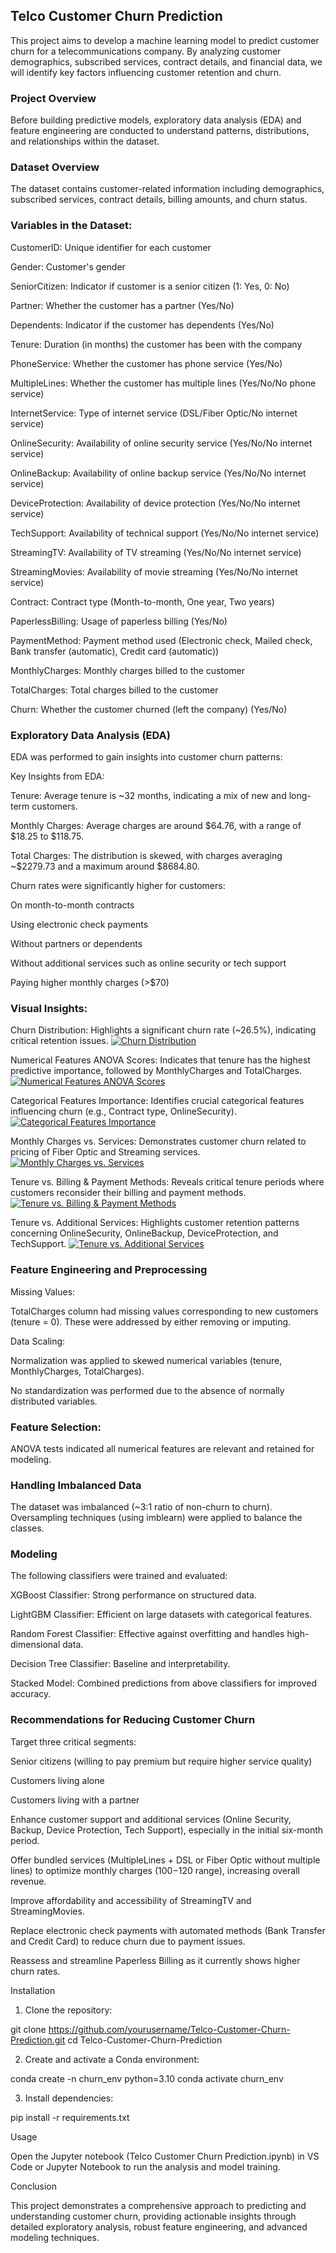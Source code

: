 ## Telco Customer Churn Prediction

This project aims to develop a machine learning model to predict customer churn for a telecommunications company. By analyzing customer demographics, subscribed services, contract details, and financial data, we will identify key factors influencing customer retention and churn.

### Project Overview

Before building predictive models, exploratory data analysis (EDA) and feature engineering are conducted to understand patterns, distributions, and relationships within the dataset.

### Dataset Overview

The dataset contains customer-related information including demographics, subscribed services, contract details, billing amounts, and churn status.

### Variables in the Dataset:

CustomerID: Unique identifier for each customer

Gender: Customer's gender

SeniorCitizen: Indicator if customer is a senior citizen (1: Yes, 0: No)

Partner: Whether the customer has a partner (Yes/No)

Dependents: Indicator if the customer has dependents (Yes/No)

Tenure: Duration (in months) the customer has been with the company

PhoneService: Whether the customer has phone service (Yes/No)

MultipleLines: Whether the customer has multiple lines (Yes/No/No phone service)

InternetService: Type of internet service (DSL/Fiber Optic/No internet service)

OnlineSecurity: Availability of online security service (Yes/No/No internet service)

OnlineBackup: Availability of online backup service (Yes/No/No internet service)

DeviceProtection: Availability of device protection (Yes/No/No internet service)

TechSupport: Availability of technical support (Yes/No/No internet service)

StreamingTV: Availability of TV streaming (Yes/No/No internet service)

StreamingMovies: Availability of movie streaming (Yes/No/No internet service)

Contract: Contract type (Month-to-month, One year, Two years)

PaperlessBilling: Usage of paperless billing (Yes/No)

PaymentMethod: Payment method used (Electronic check, Mailed check, Bank transfer (automatic), Credit card (automatic))

MonthlyCharges: Monthly charges billed to the customer

TotalCharges: Total charges billed to the customer

Churn: Whether the customer churned (left the company) (Yes/No)

### Exploratory Data Analysis (EDA)

EDA was performed to gain insights into customer churn patterns:

Key Insights from EDA:

Tenure: Average tenure is ~32 months, indicating a mix of new and long-term customers.

Monthly Charges: Average charges are around $64.76, with a range of $18.25 to $118.75.

Total Charges: The distribution is skewed, with charges averaging ~$2279.73 and a maximum around $8684.80.

Churn rates were significantly higher for customers:

On month-to-month contracts

Using electronic check payments

Without partners or dependents

Without additional services such as online security or tech support

Paying higher monthly charges (>$70)

### Visual Insights:

Churn Distribution: Highlights a significant churn rate (~26.5%), indicating critical retention issues.
    [![Churn Distribution](notebooks/plots/churn_distribution.png)](notebooks/plots/churn_distribution.png)

Numerical Features ANOVA Scores: Indicates that tenure has the highest predictive importance, followed by MonthlyCharges and TotalCharges.
    [![Numerical Features ANOVA Scores](notebooks/plots/anova.png)](notebooks/plots/anova.png)

Categorical Features Importance: Identifies crucial categorical features influencing churn (e.g., Contract type, OnlineSecurity).
    [![Categorical Features Importance](notebooks/plots/chi.png)](notebooks/plots/chi.png)

Monthly Charges vs. Services: Demonstrates customer churn related to pricing of Fiber Optic and Streaming services.
    [![Monthly Charges vs. Services](notebooks/plots/monthly_charges_box_plot_services.png)](notebooks/plots/monthly_charges_box_plot_services.png)

Tenure vs. Billing & Payment Methods: Reveals critical tenure periods where customers reconsider their billing and payment methods.
    [![Tenure vs. Billing & Payment Methods](notebooks/plots/tenure_box_plot_billing.png)](notebooks/plots/tenure_box_plot_billing.png)

Tenure vs. Additional Services: Highlights customer retention patterns concerning OnlineSecurity, OnlineBackup, DeviceProtection, and TechSupport.
    [![Tenure vs. Additional Services](notebooks/plots/tenure_box_plot_services.png)](notebooks/plots/tenure_box_plot_services.png)


### Feature Engineering and Preprocessing

Missing Values:

TotalCharges column had missing values corresponding to new customers (tenure = 0). These were addressed by either removing or imputing.

Data Scaling:

Normalization was applied to skewed numerical variables (tenure, MonthlyCharges, TotalCharges).

No standardization was performed due to the absence of normally distributed variables.

### Feature Selection:

ANOVA tests indicated all numerical features are relevant and retained for modeling.

### Handling Imbalanced Data

The dataset was imbalanced (~3:1 ratio of non-churn to churn). Oversampling techniques (using imblearn) were applied to balance the classes.

### Modeling

The following classifiers were trained and evaluated:

XGBoost Classifier: Strong performance on structured data.

LightGBM Classifier: Efficient on large datasets with categorical features.

Random Forest Classifier: Effective against overfitting and handles high-dimensional data.

Decision Tree Classifier: Baseline and interpretability.

Stacked Model: Combined predictions from above classifiers for improved accuracy.

### Recommendations for Reducing Customer Churn

Target three critical segments:

Senior citizens (willing to pay premium but require higher service quality)

Customers living alone

Customers living with a partner

Enhance customer support and additional services (Online Security, Backup, Device Protection, Tech Support), especially in the initial six-month period.

Offer bundled services (MultipleLines + DSL or Fiber Optic without multiple lines) to optimize monthly charges ($100-$120 range), increasing overall revenue.

Improve affordability and accessibility of StreamingTV and StreamingMovies.

Replace electronic check payments with automated methods (Bank Transfer and Credit Card) to reduce churn due to payment issues.

Reassess and streamline Paperless Billing as it currently shows higher churn rates.

Installation

1. Clone the repository:

git clone https://github.com/yourusername/Telco-Customer-Churn-Prediction.git
cd Telco-Customer-Churn-Prediction

2. Create and activate a Conda environment:

conda create -n churn_env python=3.10
conda activate churn_env

3. Install dependencies:

pip install -r requirements.txt

Usage

Open the Jupyter notebook (Telco Customer Churn Prediction.ipynb) in VS Code or Jupyter Notebook to run the analysis and model training.

Conclusion

This project demonstrates a comprehensive approach to predicting and understanding customer churn, providing actionable insights through detailed exploratory analysis, robust feature engineering, and advanced modeling techniques.